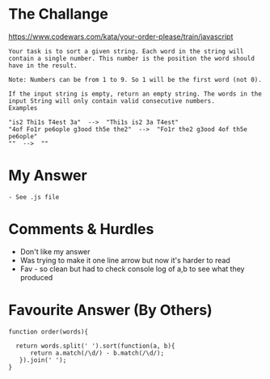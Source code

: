 # The Challange

https://www.codewars.com/kata/your-order-please/train/javascript

```
Your task is to sort a given string. Each word in the string will contain a single number. This number is the position the word should have in the result.

Note: Numbers can be from 1 to 9. So 1 will be the first word (not 0).

If the input string is empty, return an empty string. The words in the input String will only contain valid consecutive numbers.
Examples

"is2 Thi1s T4est 3a"  -->  "Thi1s is2 3a T4est"
"4of Fo1r pe6ople g3ood th5e the2"  -->  "Fo1r the2 g3ood 4of th5e pe6ople"
""  -->  ""
```

# My Answer

```
- See .js file
```

# Comments & Hurdles

- Don't like my answer
- Was trying to make it one line arrow but now it's harder to read
- Fav - so clean but had to check console log of a,b to see what they produced

# Favourite Answer (By Others)

```
function order(words){

  return words.split(' ').sort(function(a, b){
      return a.match(/\d/) - b.match(/\d/);
   }).join(' ');
}
```
